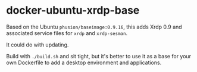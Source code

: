 # docker-ubuntu-xrdp-base

Based on the Ubuntu `phusion/baseimage:0.9.16`, this adds Xrdp 0.9 and associated service files for `xrdp` and `xrdp-sesman`.

It could do with updating.

Build with `./build.sh` and sit tight, but it's better to use it as a base for your own Dockerfile to add a desktop environment and applications.
